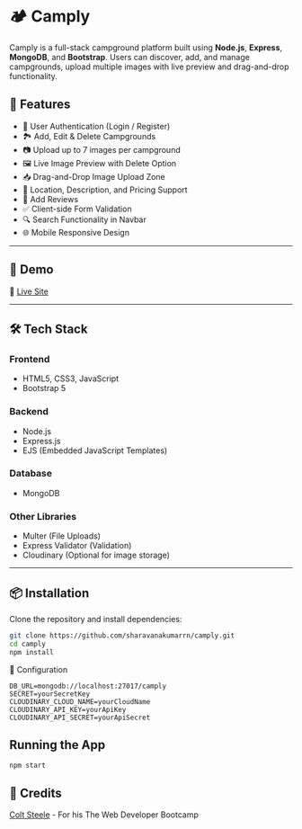 # 🏕️ Camply

Camply is a full-stack campground platform built using **Node.js**, **Express**, **MongoDB**, and **Bootstrap**. Users can discover, add, and manage campgrounds, upload multiple images with live preview and drag-and-drop functionality.



## 🌟 Features

- 🔐 User Authentication (Login / Register)
- 🏞️ Add, Edit & Delete Campgrounds
- 📷 Upload up to 7 images per campground
- 🖼️ Live Image Preview with Delete Option
- 📥 Drag-and-Drop Image Upload Zone
- 📍 Location, Description, and Pricing Support
- 💬 Add Reviews 
- ✅ Client-side Form Validation
- 🔍 Search Functionality in Navbar
- 🌐 Mobile Responsive Design

---

## 📸 Demo

🔗 [Live Site](https://camply.onrender.com) 

---

## 🛠️ Tech Stack

### Frontend
- HTML5, CSS3, JavaScript
- Bootstrap 5

### Backend
- Node.js
- Express.js
- EJS (Embedded JavaScript Templates)
### Database
- MongoDB

### Other Libraries
- Multer (File Uploads)
- Express Validator (Validation)
- Cloudinary (Optional for image storage)

---

## 📦 Installation

Clone the repository and install dependencies:

```bash
git clone https://github.com/sharavanakumarrn/camply.git
cd camply
npm install
```
🔧 Configuration
```
DB_URL=mongodb://localhost:27017/camply
SECRET=yourSecretKey
CLOUDINARY_CLOUD_NAME=yourCloudName
CLOUDINARY_API_KEY=yourApiKey
CLOUDINARY_API_SECRET=yourApiSecret
```
## Running the App
```npm start```

## 🤝 Credits
[Colt Steele](https://www.udemy.com/user/coltsteele/) - For his The Web Developer Bootcamp

